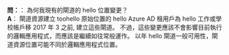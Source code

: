 **問：**： 為何我現有的閘道的 hello 位置變更？ <br/>
**A**： 閘道資源建立 toohello 原始位置的 hello Azure AD 租用戶為 hello 工作或學校帳戶移 2017 年 3 之前, 建立這些閘道。 不過，這些變更應該不會影響目前執行的邏輯應用程式，而應該是繼續如往常般運作。 以年 hello 閘道一般可用性，閘道資源位置可能不同於邏輯應用程式位置。